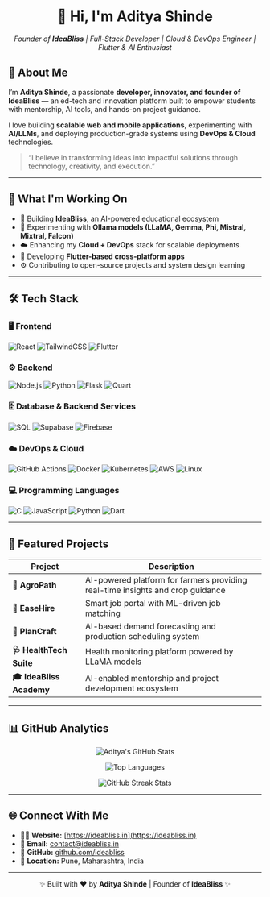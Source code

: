 
<h1 align="center">👋 Hi, I'm Aditya Shinde</h1>
<p align="center">
  <em>Founder of <strong>IdeaBliss</strong> | Full-Stack Developer | Cloud & DevOps Engineer | Flutter & AI Enthusiast</em>
</p>



## 🚀 About Me

I’m **Aditya Shinde**, a passionate **developer, innovator, and founder of IdeaBliss** — an ed-tech and innovation platform built to empower students with mentorship, AI tools, and hands-on project guidance.  

I love building **scalable web and mobile applications**, experimenting with **AI/LLMs**, and deploying production-grade systems using **DevOps & Cloud** technologies.  

> “I believe in transforming ideas into impactful solutions through technology, creativity, and execution.”

---

## 🧠 What I'm Working On

- 🚀 Building **IdeaBliss**, an AI-powered educational ecosystem  
- 🤖 Experimenting with **Ollama models (LLaMA, Gemma, Phi, Mistral, Mixtral, Falcon)**  
- ☁️ Enhancing my **Cloud + DevOps** stack for scalable deployments  
- 📱 Developing **Flutter-based cross-platform apps**  
- ⚙️ Contributing to open-source projects and system design learning  

---

## 🛠️ Tech Stack

### 🖥️ Frontend
![React](https://img.shields.io/badge/React-20232A?style=for-the-badge&logo=react&logoColor=61DAFB)
![TailwindCSS](https://img.shields.io/badge/Tailwind_CSS-38B2AC?style=for-the-badge&logo=tailwind-css&logoColor=white)
![Flutter](https://img.shields.io/badge/Flutter-02569B?style=for-the-badge&logo=flutter&logoColor=white)

### ⚙️ Backend
![Node.js](https://img.shields.io/badge/Node.js-43853D?style=for-the-badge&logo=node-dot-js&logoColor=white)
![Python](https://img.shields.io/badge/Python-3776AB?style=for-the-badge&logo=python&logoColor=white)
![Flask](https://img.shields.io/badge/Flask-000000?style=for-the-badge&logo=flask&logoColor=white)
![Quart](https://img.shields.io/badge/Quart-FFB400?style=for-the-badge&logo=python&logoColor=black)

### 🗄️ Database & Backend Services
![SQL](https://img.shields.io/badge/SQL-336791?style=for-the-badge&logo=postgresql&logoColor=white)
![Supabase](https://img.shields.io/badge/Supabase-3ECF8E?style=for-the-badge&logo=supabase&logoColor=white)
![Firebase](https://img.shields.io/badge/Firebase-FFCA28?style=for-the-badge&logo=firebase&logoColor=black)

### ☁️ DevOps & Cloud
![GitHub Actions](https://img.shields.io/badge/GitHub%20Actions-2088FF?style=for-the-badge&logo=github-actions&logoColor=white)
![Docker](https://img.shields.io/badge/Docker-2496ED?style=for-the-badge&logo=docker&logoColor=white)
![Kubernetes](https://img.shields.io/badge/Kubernetes-326CE5?style=for-the-badge&logo=kubernetes&logoColor=white)
![AWS](https://img.shields.io/badge/AWS-232F3E?style=for-the-badge&logo=amazon-aws&logoColor=FF9900)
![Linux](https://img.shields.io/badge/Linux-FCC624?style=for-the-badge&logo=linux&logoColor=black)

### 💻 Programming Languages
![C](https://img.shields.io/badge/C-00599C?style=for-the-badge&logo=c&logoColor=white)
![JavaScript](https://img.shields.io/badge/JavaScript-F7DF1E?style=for-the-badge&logo=javascript&logoColor=black)
![Python](https://img.shields.io/badge/Python-3776AB?style=for-the-badge&logo=python&logoColor=white)
![Dart](https://img.shields.io/badge/Dart-0175C2?style=for-the-badge&logo=dart&logoColor=white)

---

## 💼 Featured Projects

| Project | Description |
|----------|--------------|
| **🚜 AgroPath** | AI-powered platform for farmers providing real-time insights and crop guidance |
| **💼 EaseHire** | Smart job portal with ML-driven job matching |
| **🧠 PlanCraft** | AI-based demand forecasting and production scheduling system |
| **🩺 HealthTech Suite** | Health monitoring platform powered by LLaMA models |
| **🎓 IdeaBliss Academy** | AI-enabled mentorship and project development ecosystem |

---

## 📊 GitHub Analytics

<p align="center">
  <img src="https://github-readme-stats.vercel.app/api?username=ideabliss&show_icons=true&theme=radical" alt="Aditya's GitHub Stats" />
</p>

<p align="center">
  <img src="https://github-readme-stats.vercel.app/api/top-langs/?username=ideabliss&layout=compact&theme=radical" alt="Top Languages" />
</p>

<p align="center">
  <img src="https://github-readme-streak-stats.herokuapp.com/?user=ideabliss&theme=radical" alt="GitHub Streak Stats" />
</p>

---

## 🌐 Connect With Me

- 🧑‍💻 **Website:** [https://ideabliss.in](https://ideabliss.in)  
- 📧 **Email:** [contact@ideabliss.in](adityashinde7979@gmail.com)  
- 🐙 **GitHub:** [github.com/ideabliss](https://in.linkedin.com/in/aditya-shinde45)  
- 📍 **Location:** Pune, Maharashtra, India  

---

<p align="center">✨ Built with ❤️ by <strong>Aditya Shinde</strong> | Founder of <strong>IdeaBliss</strong> ✨</p>


